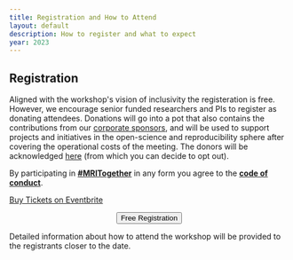 ```yaml
--- 
title: Registration and How to Attend
layout: default
description: How to register and what to expect
year: 2023
--- 
```


## Registration

Aligned with the workshop's vision of inclusivity the registeration is free. However, we encourage senior funded researchers and PIs to register as donating attendees. 
Donations will go into a pot that also contains the contributions from our [corporate sponsors](23m/sponsors), and will be used to support projects and initiatives in the open-science and reproducibility sphere after covering the operational costs of the meeting. 
The donors will be acknowledged [here](23m/sponsors) (from which you can decide to opt out).

By participating in [**#MRITogether**](https://twitter.com/hashtag/MRITogether) in any form you agree to the [**code of conduct**](/CODE_OF_CONDUCT).

<!-- Noscript content for added SEO -->
<noscript><a href="https://www.eventbrite.co.uk/e/mri-together-2023-tickets-750597355897" rel="noopener noreferrer" target="_blank">Buy Tickets on Eventbrite</a></noscript>
<!-- You can customize this button any way you like -->

<div style="text-align: center; width; 100%">
<button id="eventbrite-widget-modal-trigger-750597355897" type="button" class="shadow_button">Free Registration</button>
</div>

Detailed information about how to attend the workshop will be provided to the registrants closer to the date.

<script src="https://www.eventbrite.com/static/widgets/eb_widgets.js"></script>

<script type="text/javascript">
    var exampleCallback = function() {
        console.log('Order complete!');
    };

    window.EBWidgets.createWidget({
        widgetType: 'checkout',
        eventId: '750597355897',
        modal: true,
        modalTriggerElementId: 'eventbrite-widget-modal-trigger-750597355897',
        onOrderComplete: exampleCallback
    });
</script>
